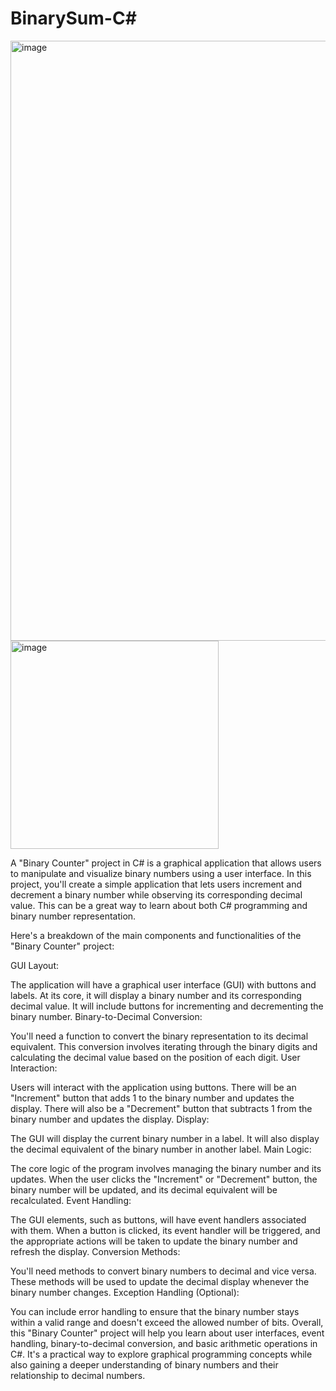 # BinarySum-C#

<img width="960" alt="image" src="https://github.com/yusufbaig666/BinarySum-C-hash/assets/93441934/97f3f912-ba18-4ad0-b9cb-df17332699fe">

<img width="333" alt="image" src="https://github.com/yusufbaig666/BinarySum-C-hash/assets/93441934/1467e17b-4774-40c1-af8a-b31c82b19e2a">

A "Binary Counter" project in C# is a graphical application that allows users to manipulate and visualize binary numbers using a user interface. In this project, you'll create a simple application that lets users increment and decrement a binary number while observing its corresponding decimal value. This can be a great way to learn about both C# programming and binary number representation.

Here's a breakdown of the main components and functionalities of the "Binary Counter" project:

GUI Layout:

The application will have a graphical user interface (GUI) with buttons and labels.
At its core, it will display a binary number and its corresponding decimal value.
It will include buttons for incrementing and decrementing the binary number.
Binary-to-Decimal Conversion:

You'll need a function to convert the binary representation to its decimal equivalent.
This conversion involves iterating through the binary digits and calculating the decimal value based on the position of each digit.
User Interaction:

Users will interact with the application using buttons.
There will be an "Increment" button that adds 1 to the binary number and updates the display.
There will also be a "Decrement" button that subtracts 1 from the binary number and updates the display.
Display:

The GUI will display the current binary number in a label.
It will also display the decimal equivalent of the binary number in another label.
Main Logic:

The core logic of the program involves managing the binary number and its updates.
When the user clicks the "Increment" or "Decrement" button, the binary number will be updated, and its decimal equivalent will be recalculated.
Event Handling:

The GUI elements, such as buttons, will have event handlers associated with them.
When a button is clicked, its event handler will be triggered, and the appropriate actions will be taken to update the binary number and refresh the display.
Conversion Methods:

You'll need methods to convert binary numbers to decimal and vice versa.
These methods will be used to update the decimal display whenever the binary number changes.
Exception Handling (Optional):

You can include error handling to ensure that the binary number stays within a valid range and doesn't exceed the allowed number of bits.
Overall, this "Binary Counter" project will help you learn about user interfaces, event handling, binary-to-decimal conversion, and basic arithmetic operations in C#. It's a practical way to explore graphical programming concepts while also gaining a deeper understanding of binary numbers and their relationship to decimal numbers.
